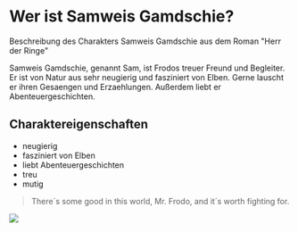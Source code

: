 # Wer ist Samweis Gamdschie?


Beschreibung des Charakters Samweis Gamdschie aus dem Roman "Herr der Ringe"

Samweis Gamdschie, genannt Sam, ist Frodos treuer Freund und Begleiter. Er ist von Natur aus sehr neugierig und fasziniert von Elben. Gerne lauscht er ihren Gesaengen und Erzaehlungen. Außerdem liebt er Abenteuergeschichten. 



## Charaktereigenschaften

* neugierig
* fasziniert von Elben
* liebt Abenteuergeschichten
* treu
* mutig



> There´s some good in this world, Mr. Frodo, 
> and it´s worth fighting for.



<img src="https://imgbin.com/png/0ZXebPWH/samwise-gamgee-frodo-baggins-galadriel-bilbo-baggins-legolas-png"/> 